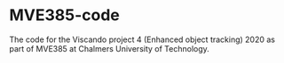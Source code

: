 # MVE385-code
The code for the Viscando project 4 (Enhanced object tracking) 2020 as part of MVE385 at Chalmers University of Technology.
